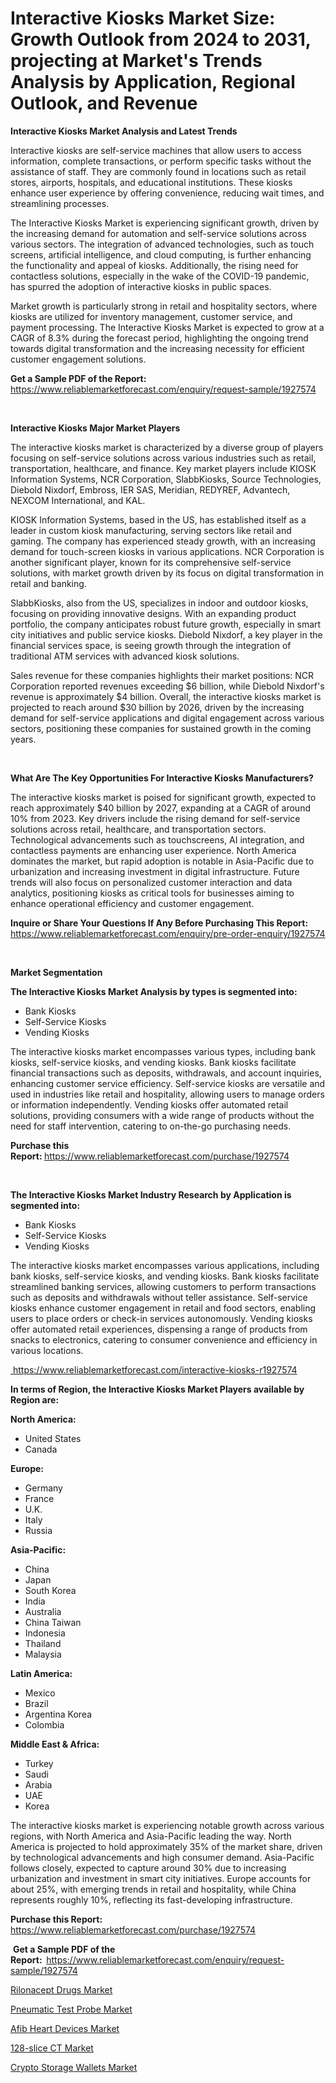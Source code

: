 <p><h1>Interactive Kiosks Market Size: Growth Outlook from 2024 to 2031, projecting at Market's Trends Analysis by Application, Regional Outlook, and Revenue</h1></p><p><strong>Interactive Kiosks Market Analysis and Latest Trends</strong></p>
<p><p>Interactive kiosks are self-service machines that allow users to access information, complete transactions, or perform specific tasks without the assistance of staff. They are commonly found in locations such as retail stores, airports, hospitals, and educational institutions. These kiosks enhance user experience by offering convenience, reducing wait times, and streamlining processes.</p><p>The Interactive Kiosks Market is experiencing significant growth, driven by the increasing demand for automation and self-service solutions across various sectors. The integration of advanced technologies, such as touch screens, artificial intelligence, and cloud computing, is further enhancing the functionality and appeal of kiosks. Additionally, the rising need for contactless solutions, especially in the wake of the COVID-19 pandemic, has spurred the adoption of interactive kiosks in public spaces.</p><p>Market growth is particularly strong in retail and hospitality sectors, where kiosks are utilized for inventory management, customer service, and payment processing. The Interactive Kiosks Market is expected to grow at a CAGR of 8.3% during the forecast period, highlighting the ongoing trend towards digital transformation and the increasing necessity for efficient customer engagement solutions.</p></p>
<p><strong>Get a Sample PDF of the Report:&nbsp;</strong> <a href="https://www.reliablemarketforecast.com/enquiry/request-sample/1927574?utm_campaign=1733&utm_medium=2&utm_source=Github&utm_content=ia&utm_term=25102024&utm_id=interactive-kiosks">https://www.reliablemarketforecast.com/enquiry/request-sample/1927574</a></p>
<p>&nbsp;</p>
<p><strong>Interactive Kiosks Major Market Players</strong></p>
<p><p>The interactive kiosks market is characterized by a diverse group of players focusing on self-service solutions across various industries such as retail, transportation, healthcare, and finance. Key market players include KIOSK Information Systems, NCR Corporation, SlabbKiosks, Source Technologies, Diebold Nixdorf, Embross, IER SAS, Meridian, REDYREF, Advantech, NEXCOM International, and KAL.</p><p>KIOSK Information Systems, based in the US, has established itself as a leader in custom kiosk manufacturing, serving sectors like retail and gaming. The company has experienced steady growth, with an increasing demand for touch-screen kiosks in various applications. NCR Corporation is another significant player, known for its comprehensive self-service solutions, with market growth driven by its focus on digital transformation in retail and banking. </p><p>SlabbKiosks, also from the US, specializes in indoor and outdoor kiosks, focusing on providing innovative designs. With an expanding product portfolio, the company anticipates robust future growth, especially in smart city initiatives and public service kiosks. Diebold Nixdorf, a key player in the financial services space, is seeing growth through the integration of traditional ATM services with advanced kiosk solutions.</p><p>Sales revenue for these companies highlights their market positions: NCR Corporation reported revenues exceeding $6 billion, while Diebold Nixdorf's revenue is approximately $4 billion. Overall, the interactive kiosks market is projected to reach around $30 billion by 2026, driven by the increasing demand for self-service applications and digital engagement across various sectors, positioning these companies for sustained growth in the coming years.</p></p>
<p>&nbsp;</p>
<p><strong>What Are The Key Opportunities For Interactive Kiosks Manufacturers?</strong></p>
<p><p>The interactive kiosks market is poised for significant growth, expected to reach approximately $40 billion by 2027, expanding at a CAGR of around 10% from 2023. Key drivers include the rising demand for self-service solutions across retail, healthcare, and transportation sectors. Technological advancements such as touchscreens, AI integration, and contactless payments are enhancing user experience. North America dominates the market, but rapid adoption is notable in Asia-Pacific due to urbanization and increasing investment in digital infrastructure. Future trends will also focus on personalized customer interaction and data analytics, positioning kiosks as critical tools for businesses aiming to enhance operational efficiency and customer engagement.</p></p>
<p><strong>Inquire or Share Your Questions If Any Before Purchasing This Report:</strong> <a href="https://www.reliablemarketforecast.com/enquiry/pre-order-enquiry/1927574?utm_campaign=1733&utm_medium=2&utm_source=Github&utm_content=ia&utm_term=25102024&utm_id=interactive-kiosks">https://www.reliablemarketforecast.com/enquiry/pre-order-enquiry/1927574</a></p>
<p>&nbsp;</p>
<p><strong>Market Segmentation</strong></p>
<p><strong>The Interactive Kiosks Market Analysis by types is segmented into:</strong></p>
<p><ul><li>Bank Kiosks</li><li>Self-Service Kiosks</li><li>Vending Kiosks</li></ul></p>
<p><p>The interactive kiosks market encompasses various types, including bank kiosks, self-service kiosks, and vending kiosks. Bank kiosks facilitate financial transactions such as deposits, withdrawals, and account inquiries, enhancing customer service efficiency. Self-service kiosks are versatile and used in industries like retail and hospitality, allowing users to manage orders or information independently. Vending kiosks offer automated retail solutions, providing consumers with a wide range of products without the need for staff intervention, catering to on-the-go purchasing needs.</p></p>
<p><strong>Purchase this Report:&nbsp;</strong><a href="https://www.reliablemarketforecast.com/purchase/1927574?utm_campaign=1733&utm_medium=2&utm_source=Github&utm_content=ia&utm_term=25102024&utm_id=interactive-kiosks">https://www.reliablemarketforecast.com/purchase/1927574</a></p>
<p>&nbsp;</p>
<p><strong>The Interactive Kiosks Market Industry Research by Application is segmented into:</strong></p>
<p><ul><li>Bank Kiosks</li><li>Self-Service Kiosks</li><li>Vending Kiosks</li></ul></p>
<p><p>The interactive kiosks market encompasses various applications, including bank kiosks, self-service kiosks, and vending kiosks. Bank kiosks facilitate streamlined banking services, allowing customers to perform transactions such as deposits and withdrawals without teller assistance. Self-service kiosks enhance customer engagement in retail and food sectors, enabling users to place orders or check-in services autonomously. Vending kiosks offer automated retail experiences, dispensing a range of products from snacks to electronics, catering to consumer convenience and efficiency in various locations.</p></p>
<p><a href="https://www.reliablemarketforecast.com/interactive-kiosks-r1927574?utm_campaign=1733&utm_medium=2&utm_source=Github&utm_content=ia&utm_term=25102024&utm_id=interactive-kiosks">&nbsp;https://www.reliablemarketforecast.com/interactive-kiosks-r1927574</a></p>
<p><strong>In terms of Region, the Interactive Kiosks Market Players available by Region are:</strong></p>
<p>
    <p> <strong> North America: </strong>
        <ul>
            <li>United States</li>
            <li>Canada</li>
        </ul>
        </p> 
    <p> <strong> Europe: </strong>
        <ul>
            <li>Germany</li>
            <li>France</li>
            <li>U.K.</li>
            <li>Italy</li>
            <li>Russia</li>
        </ul>
        </p> 
    <p> <strong> Asia-Pacific: </strong>
        <ul>
            <li>China</li>
            <li>Japan</li>
            <li>South Korea</li>
            <li>India</li>
            <li>Australia</li>
            <li>China Taiwan</li>
            <li>Indonesia</li>
            <li>Thailand</li>
            <li>Malaysia</li>
        </ul>
        </p> 
    <p> <strong> Latin America: </strong>
        <ul>
            <li>Mexico</li>
            <li>Brazil</li>
            <li>Argentina Korea</li>
            <li>Colombia</li>
        </ul>
        </p> 
    <p> <strong> Middle East & Africa: </strong>
        <ul>
            <li>Turkey</li>
            <li>Saudi</li>
            <li>Arabia</li>
            <li>UAE</li>
            <li>Korea</li>
        </ul>
    </p>
    </p>
<p><p>The interactive kiosks market is experiencing notable growth across various regions, with North America and Asia-Pacific leading the way. North America is projected to hold approximately 35% of the market share, driven by technological advancements and high consumer demand. Asia-Pacific follows closely, expected to capture around 30% due to increasing urbanization and investment in smart city initiatives. Europe accounts for about 25%, with emerging trends in retail and hospitality, while China represents roughly 10%, reflecting its fast-developing infrastructure.</p></p>
<p><strong>Purchase this Report: </strong><a href="https://www.reliablemarketforecast.com/purchase/1927574?utm_campaign=1733&utm_medium=2&utm_source=Github&utm_content=ia&utm_term=25102024&utm_id=interactive-kiosks">https://www.reliablemarketforecast.com/purchase/1927574</a></p>
<p>&nbsp;<strong>Get a Sample PDF of the Report:&nbsp;&nbsp;</strong><a href="https://www.reliablemarketforecast.com/enquiry/request-sample/1927574?utm_campaign=1733&utm_medium=2&utm_source=Github&utm_content=ia&utm_term=25102024&utm_id=interactive-kiosks">https://www.reliablemarketforecast.com/enquiry/request-sample/1927574</a></p>
<p><strong></strong></p>
<p><p><a href="https://github.com/SanjidaMahmud54/Market-Research-Report-List-1/blob/main/rilonacept-drugs-market.md?utm_campaign=1733&utm_medium=2&utm_source=Github&utm_content=ia&utm_term=25102024&utm_id=interactive-kiosks">Rilonacept Drugs Market</a></p><p><a href="https://www.linkedin.com/pulse/pneumatic-test-probe-market-research-report-exploring-size-90roc?utm_campaign=1733&utm_medium=2&utm_source=Github&utm_content=ia&utm_term=25102024&utm_id=interactive-kiosks">Pneumatic Test Probe Market</a></p><p><a href="https://www.linkedin.com/pulse/afib-heart-devices-industry-analysis-report-market-size-share-uzijf?utm_campaign=1733&utm_medium=2&utm_source=Github&utm_content=ia&utm_term=25102024&utm_id=interactive-kiosks">Afib Heart Devices Market</a></p><p><a href="https://www.linkedin.com/pulse/future-ready-strategic-insights-global-128-slice-ct-market-2024-izbif?utm_campaign=1733&utm_medium=2&utm_source=Github&utm_content=ia&utm_term=25102024&utm_id=interactive-kiosks">128-slice CT Market</a></p><p><a href="https://www.linkedin.com/pulse/comprehensive-crypto-storage-wallets-market-report-regional-xfkcf?utm_campaign=1733&utm_medium=2&utm_source=Github&utm_content=ia&utm_term=25102024&utm_id=interactive-kiosks">Crypto Storage Wallets Market</a></p></p>